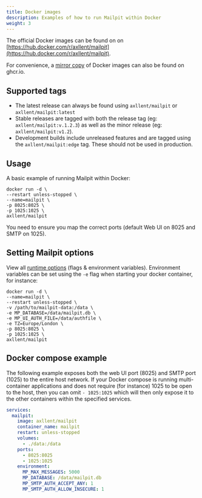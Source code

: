 ```yaml
---
title: Docker images
description: Examples of how to run Mailpit within Docker
weight: 3
---
```


The official Docker images can be found on on [https://hub.docker.com/r/axllent/mailpit](https://hub.docker.com/r/axllent/mailpit).

For convenience, a [mirror copy](https://github.com/axllent/mailpit/pkgs/container/mailpit) of Docker images can also be found on ghcr.io.


## Supported tags

- The latest release can always be found using `axllent/mailpit` or `axllent/mailpit:latest`
- Stable releases are tagged with both the release tag (eg: `axllent/mailpit:v.1.2.3`) as well as the minor release (eg: `axllent/mailpit:v1.2`).
- Development builds include unreleased features and are tagged using the `axllent/mailpit:edge` tag. These should not be used in production.


## Usage

A basic example of running Mailpit within Docker:

```shell
docker run -d \
--restart unless-stopped \
--name=mailpit \
-p 8025:8025 \
-p 1025:1025 \
axllent/mailpit
```
You need to ensure you map the correct ports (default Web UI on 8025 and SMTP on 1025). 


## Setting Mailpit options

View all [runtime options](/docs/configuration/runtime-options/) (flags & environment variables). Environment variables can be set using the `-e` flag when starting your docker container, for instance:

```shell
docker run -d \
--name=mailpit \
--restart unless-stopped \
-v /path/to/mailpit-data:/data \
-e MP_DATABASE=/data/mailpit.db \
-e MP_UI_AUTH_FILE=/data/authfile \
-e TZ=Europe/London \
-p 8025:8025 \
-p 1025:1025 \
axllent/mailpit
```


## Docker compose example

The following example exposes both the web UI port (8025) and SMTP port (1025) to the entire host network. If your Docker compose is running multi-container applications and does not require (for instance) 1025 to be open to the host, then you can omit `- 1025:1025` which will then only expose it to the other containers within the specified services.

```yaml
services:
  mailpit:
    image: axllent/mailpit
    container_name: mailpit
    restart: unless-stopped
    volumes:
      - ./data:/data
    ports:
      - 8025:8025
      - 1025:1025
    environment:
      MP_MAX_MESSAGES: 5000
      MP_DATABASE: /data/mailpit.db
      MP_SMTP_AUTH_ACCEPT_ANY: 1
      MP_SMTP_AUTH_ALLOW_INSECURE: 1
```
